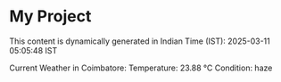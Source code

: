 # My Project

This content is dynamically generated in Indian Time (IST): 2025-03-11 05:05:48 IST


Current Weather in Coimbatore:
Temperature: 23.88 °C
Condition: haze
